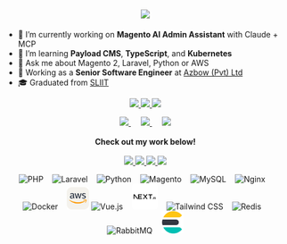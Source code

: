 
<h3 align="center">
  <img src="https://readme-typing-svg.herokuapp.com?font=Fira+Code&weight=700&size=28&pause=300&color=0FF7C6&center=true&width=1000&lines=Hey+there!👋+I'm+Lakshitha+👨‍💻;Senior+Software+Engineer+at+EFutures+🔧;AWS+Cloud+Pro+☁️;I+don’t+just+write+code%2C+I+engineer+eCommerce+experiences+🛒💥;Welcome+to+my+GitHub+profile!" />
</h3>

- 🔭 I’m currently working on **Magento AI Admin Assistant** with Claude + MCP
- 🌱 I’m learning **Payload CMS**, **TypeScript**, and **Kubernetes**
- 💬 Ask me about Magento 2, Laravel, Python or AWS
- 💼 Working as a **Senior Software Engineer** at [Azbow (Pvt) Ltd](https://www.azbow.com)
- 🎓 Graduated from [SLIIT](https://www.sliit.lk/)

<p align="center">
  <a href="https://github.com/lmarcho" class="rich-diff-level-one">
    <img src="https://github-readme-stats.vercel.app/api?username=lmarcho&theme=tokyonight&show_icons=true&count_private=true" /> 
  </a>
  <a href="https://github.com/lmarcho" class="rich-diff-level-one">
    <img src="https://github-readme-streak-stats.herokuapp.com/?user=lmarcho&theme=tokyonight" />
  </a>
  <a href="https://github.com/lmarcho" class="rich-diff-level-two">
    <img src="https://github-readme-stats.vercel.app/api/top-langs/?username=lmarcho&layout=compact&theme=tokyonight" /> 
  </a>
</p>

<p align="center">
  <a href="https://lmarcho.com">
    <img src="https://img.icons8.com/material/256/808080/globe--v1.png" width="28px"/>
  </a>
  &emsp;
  <a href="https://www.linkedin.com/in/lmarcho/">
    <img src="https://cdn.jsdelivr.net/gh/devicons/devicon/icons/linkedin/linkedin-original.svg" width="28px" />
  </a>
  &emsp;
  <a href="https://instagram.com/l_marcho">
      <img src="https://upload.wikimedia.org/wikipedia/commons/a/a5/Instagram_icon.png" width="28px" />
  </a>
  <br><br>
  <strong>Check out my work below!</strong>
  <br><br>
  <a href="https://github.com/lmarcho">
    <img src="https://badges.pufler.dev/years/lmarcho?style=flat-square&color=black&logo=github&a=0">
  </a>
  <a href="https://github.com/lmarcho">
    <img src="https://badges.pufler.dev/repos/lmarcho?style=flat-square&color=black&logo=github&a=0">
  </a>
  <a href="https://github.com/lmarcho">
    <img src="https://badges.pufler.dev/commits/monthly/lmarcho?style=flat-square&color=black&logo=github&a=0">
  </a>
  <a href="https://github.com/lmarcho">
    <img src="https://komarev.com/ghpvc/?username=lmarcho&label=Profile%20Views&color=0e75b6&style=flat" />
  </a>
</p>
<p align="center">
  <!-- PHP -->
  <img src="https://cdn.jsdelivr.net/gh/devicons/devicon/icons/php/php-original.svg" width="40px" title="PHP"/>
  &nbsp;&nbsp;
  <!-- Laravel -->
  <img src="https://cdn.jsdelivr.net/gh/devicons/devicon@latest/icons/laravel/laravel-original.svg" width="40px" title="Laravel"/>
  &nbsp;&nbsp;
  <!-- Python -->
  <img src="https://cdn.jsdelivr.net/gh/devicons/devicon/icons/python/python-original.svg" width="40px" title="Python"/>
  &nbsp;&nbsp;
  <!-- Magento -->
  <img src="https://cdn.jsdelivr.net/gh/devicons/devicon/icons/magento/magento-original.svg" width="40px" title="Magento"/>
  &nbsp;&nbsp;
  <!-- MySQL -->
  <img src="https://cdn.jsdelivr.net/gh/devicons/devicon/icons/mysql/mysql-original.svg" width="40px" title="MySQL"/>
  &nbsp;&nbsp;
  <!-- Nginx -->
  <img src="https://cdn.jsdelivr.net/gh/devicons/devicon/icons/nginx/nginx-original.svg" width="40px" title="Nginx"/>
  &nbsp;&nbsp;
  <!-- Docker -->
  <img src="https://cdn.jsdelivr.net/gh/devicons/devicon/icons/docker/docker-original.svg" width="40px" title="Docker"/>
  &nbsp;&nbsp;
  <!-- AWS -->
  <img src="https://raw.githubusercontent.com/tandpfun/skill-icons/main/icons/AWS-Light.svg" width="40px" title="AWS"/>

  <!-- Vue.js -->
  <img src="https://cdn.jsdelivr.net/gh/devicons/devicon/icons/vuejs/vuejs-original.svg" width="40px" title="Vue.js"/>
  &nbsp;&nbsp;

  <!-- Next.js -->
  <img src="https://raw.githubusercontent.com/devicons/devicon/master/icons/nextjs/nextjs-original-wordmark.svg" width="40px" style="background-color:white; padding:3px; border-radius:5px;" title="Next.js" />
  &nbsp;&nbsp;

  <!-- Tailwind CSS -->
  <img class="tech-icon" src="https://upload.wikimedia.org/wikipedia/commons/d/d5/Tailwind_CSS_Logo.svg" width="40px" title="Tailwind CSS" />
  &nbsp;&nbsp;

  <!-- Redis -->
  <img src="https://cdn.jsdelivr.net/gh/devicons/devicon/icons/redis/redis-original.svg" width="40px" title="Redis"/>
  &nbsp;&nbsp;

  <!-- RabbitMQ -->
  <img class="tech-icon" src="https://www.vectorlogo.zone/logos/rabbitmq/rabbitmq-icon.svg" width="40px" title="RabbitMQ" />
  &nbsp;&nbsp;

  <!-- Elasticsearch -->
  <img src="https://raw.githubusercontent.com/devicons/devicon/master/icons/elasticsearch/elasticsearch-original.svg" width="40px" title="Elasticsearch" />
</p>

